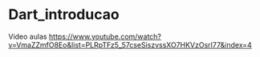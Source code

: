 # Dart_introducao

Video aulas 
https://www.youtube.com/watch?v=VmaZZmfO8Eo&list=PLRpTFz5_57cseSiszvssXO7HKVzOsrI77&index=4
